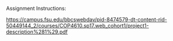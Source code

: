 

Assignment Instructions: 


https://campus.fsu.edu/bbcswebdav/pid-8474579-dt-content-rid-50449144_2/courses/COP4610.sp17.web_cohort1/project1-description%281%29.pdf
